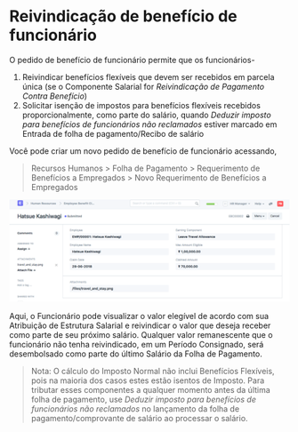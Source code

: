 # Reivindicação de benefício de funcionário



O pedido de benefício de funcionário permite que os funcionários-
 1. Reivindicar benefícios flexíveis que devem ser recebidos em parcela única (se o Componente Salarial for *Reivindicação de Pagamento Contra Benefício*)
 2. Solicitar isenção de impostos para benefícios flexíveis recebidos proporcionalmente, como parte do salário, quando *Deduzir imposto para benefícios de funcionários não reclamados* estiver marcado em Entrada de folha de pagamento/Recibo de salário


Você pode criar um novo pedido de benefício de funcionário acessando,
> Recursos Humanos > Folha de Pagamento > Requerimento de Benefícios a Empregados > Novo Requerimento de Benefícios a Empregados


![Reivindicação de benefício de funcionário](/files/employee-benefit-claim.png)


Aqui, o Funcionário pode visualizar o valor elegível de acordo com sua Atribuição de Estrutura Salarial e reivindicar o valor que deseja receber como parte de seu próximo salário. Qualquer valor remanescente que o funcionário não tenha reivindicado, em um Período Consignado, será desembolsado como parte do último Salário da Folha de Pagamento.


> Nota: O cálculo do Imposto Normal não inclui Benefícios Flexíveis, pois na maioria dos casos estes estão isentos de Imposto. Para tributar esses componentes a qualquer momento antes da última folha de pagamento, use *Deduzir imposto para benefícios de funcionários não reclamados* no lançamento da folha de pagamento/comprovante de salário ao processar o salário.



